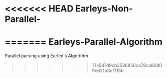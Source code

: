 <<<<<<< HEAD
Earleys-Non-Parallel-
=====================
=======
Earleys-Parallel-Algorithm
==========================

Parallel parsing using Earley's Algorithm
>>>>>>> 71a5d7d9cb3536850ca78ca80809c621b3cf715b
